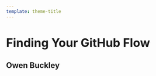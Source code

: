 ```yaml
---
template: theme-title
---
```


<style>
  h1 {
    color: var(--color-text-light);
    font-size: 2rem!important;
  }
</style>

# Finding Your GitHub Flow

## Owen Buckley